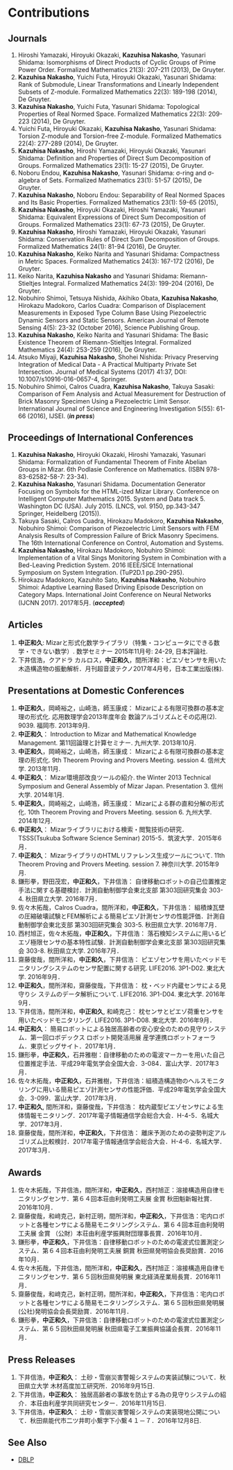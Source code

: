 Contributions
====================

Journals
--------------------
1. Hiroshi Yamazaki, Hiroyuki Okazaki, **Kazuhisa Nakasho**, Yasunari Shidama: Isomorphisms of Direct Products of Cyclic Groups of Prime Power Order. Formalized Mathematics 21(3): 207-211 (2013), De Gruyter.
2. **Kazuhisa Nakasho**, Yuichi Futa, Hiroyuki Okazaki, Yasunari Shidama: Rank of Submodule, Linear Transformations and Linearly Independent Subsets of Z-module. Formalized Mathematics 22(3): 189-198 (2014), De Gruyter.
3. **Kazuhisa Nakasho**, Yuichi Futa, Yasunari Shidama: Topological Properties of Real Normed Space. Formalized Mathematics 22(3): 209-223 (2014), De Gruyter.
4. Yuichi Futa, Hiroyuki Okazaki, **Kazuhisa Nakasho**, Yasunari Shidama: Torsion Z-module and Torsion-free Z-module. Formalized Mathematics 22(4): 277-289 (2014), De Gruyter.
5. **Kazuhisa Nakasho**, Hiroshi Yamazaki, Hiroyuki Okazaki, Yasunari Shidama: Definition and Properties of Direct Sum Decomposition of Groups. Formalized Mathematics 23(1): 15-27 (2015), De Gruyter.
6. Noboru Endou, **Kazuhisa Nakasho**, Yasunari Shidama: σ-ring and σ-algebra of Sets. Formalized Mathematics 23(1): 51-57 (2015), De Gruyter.
7. **Kazuhisa Nakasho**, Noboru Endou: Separability of Real Normed Spaces and Its Basic Properties. Formalized Mathematics 23(1): 59-65 (2015),
8. **Kazuhisa Nakasho**, Hiroyuki Okazaki, Hiroshi Yamazaki, Yasunari Shidama: Equivalent Expressions of Direct Sum Decomposition of Groups. Formalized Mathematics 23(1): 67-73 (2015), De Gruyter.
9. **Kazuhisa Nakasho**, Hiroshi Yamazaki, Hiroyuki Okazaki, Yasunari Shidama: Conservation Rules of Direct Sum Decomposition of Groups. Formalized Mathematics 24(1): 81-94 (2016), De Gruyter.
10. **Kazuhisa Nakasho**, Keiko Narita and Yasunari Shidama: Compactness in Metric Spaces. Formalized Mathematics 24(3): 167-172 (2016), De Gruyter.
11. Keiko Narita, **Kazuhisa Nakasho** and Yasunari Shidama: Riemann-Stieltjes Integral. Formalized Mathematics 24(3): 199-204 (2016), De Gruyter.
12. Nobuhiro Shimoi, Tetsuya Nishida, Akihiko Obata, **Kazuhisa Nakasho**, Hirokazu Madokoro, Carlos Cuadra: Comparison of Displacement Measurements in Exposed Type Column Base Using Piezoelectric Dynamic Sensors and Static Sensors. American Journal of Remote Sensing 4(5): 23-32 (October 2016), Science Publishing Group. 
13. **Kazuhisa Nakasho**, Keiko Narita and Yasunari Shidama: The Basic Existence Theorem of Riemann-Stieltjes Integral. Formalized Mathematics 24(4): 253-259 (2016), De Gruyter.
14. Atsuko Miyaji, **Kazuhisa Nakasho**, Shohei Nishida: Privacy Preserving Integration of Medical Data - A Practical Multiparty Private Set Intersection. Journal of Medical Systems (2017) 41:37, DOI: 10.1007/s10916-016-0657-4, Springer.
15. Nobuhiro Shimoi, Calros Cuadra, **Kazuhisa Nakasho**, Takuya Sasaki: Comparison of Fem Analysis and Actual Measurement for Destruction of Brick Masonry Specimen Using a Piezoelectric Limit Sensor. International Journal of Science and Engineering Investigation 5(55): 61-66 (2016), IJSEI. (***in press***)

Proceedings of International Conferences
--------------------
1. **Kazuhisa Nakasho**, Hiroyuki Okazaki, Hiroshi Yamazaki, Yasunari Shidama: Formalization of Fundamental Theorem of Finite Abelian Groups in Mizar.  6th Podlasie Conference on Mathematics. (ISBN 978-83-62582-58-7: 23-34).
2. **Kazuhisa Nakasho**, Yasunari Shidama. Documentation Generator Focusing on Symbols for the HTML-ized Mizar Library. Conference on Intelligent Computer Mathematics 2015. System and Data track 5. Washington DC (USA). July 2015. (LNCS, vol. 9150, pp.343-347 Springer, Heidelberg (2015)).
3. Takuya Sasaki, Calros Cuadra, Hirokazu Madokoro, **Kazuhisa Nakasho**, Nobuhiro Shimoi: Comparison of Piezoelectric Limit Sensors with FEM Analysis Results of Compression Failure of Brick Masonry Specimens. The 16th International Conference on Control, Automation and Systems.
4. **Kazuhisa Nakasho**, Hirokazu Madokoro, Nobuhiro Shimoi: Implementation of a Vital Sings Monitoring System in Combination with a Bed-Leaving Prediction System. 2016 IEEE/SICE International Symposium on System Integration. (TuP2D.1 pp.290-295).
5. Hirokazu Madokoro, Kazuhito Sato, **Kazuhisa Nakasho**, Nobuhiro Shimoi: Adaptive Learning Based Driving Episode Description on Category Maps. International Joint Conference on Neural Networks (IJCNN 2017). 2017年5月. (***accepted***)

Articles
--------------------
1. **中正和久**: Mizarと形式化数学ライブラリ（特集・コンピュータにできる数学・できない数学）. 数学セミナー 2015年11月号: 24-29, 日本評論社.
2. 下井信浩，クアドラ カルロス，**中正和久**，間所洋和：ピエゾセンサを用いた木造構造物の振動解析．月刊超音波テクノ2017年4月号，日本工業出版(株).

Presentations at Domestic Conferences
--------------------
1. **中正和久**，岡崎裕之，山崎浩，師玉康成： Mizarによる有限可換群の基本定理の形式化. 応用数理学会2013年度年会 数論アルゴリズムとその応用(2). 9039. 福岡市. 2013年9月.
2. **中正和久**： Introduction to Mizar and Mathematical Knowledge Management. 第11回論理と計算セミナー. 九州大学. 2013年10月.
3. **中正和久**，岡崎裕之，山崎浩，師玉康成： Mizarによる有限可換群の基本定理の形式化. 9th Theorem Proving and Provers Meeting. session 4. 信州大学. 2013年11月.
4. **中正和久**： Mizar環境部改良ツールの紹介. the Winter 2013 Technical Symposium and General Assembly of Mizar Japan. Presentation 3. 信州大学. 2014年1月.
5. **中正和久**，岡崎裕之，山崎浩，師玉康成： Mizarによる群の直和分解の形式化. 10th Theorem Proving and Provers Meeting. session 6. 九州大学. 2014年12月.
6. **中正和久**： Mizarライブラリにおける検索・閲覧技術の研究．TSSS(Tsukuba Software Science Seminar) 2015-5．筑波大学．2015年6月．
7. **中正和久**： MizarライブラリのHTMLリファレンス生成ツールについて. 11th Theorem Proving and Provers Meeting. session 7. 神奈川大学. 2015年9月.
8. 鎌形拳，野田茂宏，**中正和久**，下井信浩： 自律移動ロボットの自己位置推定手法に関する基礎検討．計測自動制御学会東北支部 第303回研究集会 303-4. 秋田県立大学. 2016年7月．
9. 佐々木拓哉，Calros Cuadra，間所洋和，**中正和久**，下井信浩： 組積煉瓦壁の圧縮破壊試験とFEM解析による簡易ピエゾ計測センサの性能評価．計測自動制御学会東北支部 第303回研究集会 303-5. 秋田県立大学. 2016年7月．
10. 西村旭正，佐々木拓哉，**中正和久**，下井信浩： 落石検知システムに用いるピエゾ極限センサの基本特性試験．計測自動制御学会東北支部 第303回研究集会 303-8. 秋田県立大学. 2016年7月．
11. 齋藤俊哉，間所洋和，**中正和久**，下井信浩： ピエゾセンサを用いたベッドモニタリングシステムのセンサ配置に関する研究. LIFE2016. 3P1-D02. 東北大学. 2016年9月．
12. **中正和久**，間所洋和，齋藤俊哉，下井信浩： 枕・ベッド内蔵センサによる見守りシ ステムのデータ解析について. LIFE2016. 3P1-D04. 東北大学. 2016年9月． 
13. 下井信浩，間所洋和，**中正和久**, 和崎克己： 枕センサとピエゾ荷重センサを用いたベッドモニタリング. LIFE2016. 3P1-D08. 東北大学. 2016年9月． 
14. **中正和久**： 簡易ロボットによる独居高齢者の安心安全のための見守りシステム．第一回ロボデックス ロボット開発活用展 産学連携ロボットフォーラム．東京ビッグサイト．2017年1月．
15. 鎌形拳，**中正和久**，石井雅樹：自律移動のための電波マーカーを用いた自己位置推定手法．平成29年電気学会全国大会．3-084．富山大学．2017年3月．
16. 佐々木拓哉，**中正和久**，石井雅樹，下井信浩：組積造構造物のヘルスモニタリングに用いる簡易ピエゾ計測センサの性能評価．平成29年電気学会全国大会．3-099．富山大学．2017年3月．
17. **中正和久**, 間所洋和，齋藤俊哉，下井信浩： 枕内蔵型ピエゾセンサによる生体情報モニタリング．2017年電子情報通信学会総合大会．H-4-5．名城大学．2017年3月．
18. 齋藤俊哉，間所洋和，**中正和久**，下井信浩： 離床予測のための姿勢判定アルゴリズム比較検討．2017年電子情報通信学会総合大会．H-4-6．名城大学．2017年3月．

Awards
--------------------
1. 佐々木拓哉，下井信浩，間所洋和，**中正和久**，西村旭正：溶接構造用自律モニタリングセンサ．第６４回本荘由利発明工夫展 金賞 秋田魁新報社賞．2016年10月．
2. 齋藤俊哉，和﨑克己，新村正明，間所洋和，**中正和久**，下井信浩：宅内ロボットと各種センサによる簡易モニタリングシステム．第６４回本荘由利発明工夫展 金賞 （公財）本荘由利産学振興財団理事長賞．2016年10月．
3. 鎌形拳，**中正和久**，下井信浩：自律移動ロボットのための電波式位置測定システム．第６４回本荘由利発明工夫展 銅賞 秋田県発明協会長奨励賞．2016年10月．
4. 佐々木拓哉，下井信浩，間所洋和，**中正和久**，西村旭正：溶接構造用自律モニタリングセンサ．第６５回秋田県発明展 東北経済産業局長賞．2016年11月．
5. 齋藤俊哉，和﨑克己，新村正明，間所洋和，**中正和久**，下井信浩：宅内ロボットと各種センサによる簡易モニタリングシステム．第６５回秋田県発明展 (公社)発明協会会長奨励賞．2016年11月．
6. 鎌形拳，**中正和久**，下井信浩：自律移動ロボットのための電波式位置測定システム．第６５回秋田県発明展 秋田県電子工業振興協議会長賞．2016年11月．

Press Releases
--------------------
1. 下井信浩，**中正和久**： 土砂・雪崩災害警報システムの実装試験について．秋田県立大学 木材高度加工研究所．2016年9月15日. 
2. 下井信浩，**中正和久**： 独居高齢者の事故を防止する為の見守りシステムの紹介．本荘由利産学共同研究センター．2016年11月15日. 
3. 下井信浩，**中正和久**： 土砂・雪崩災害警報システムの実装現地公開について．秋田県能代市二ツ井町小繋字下小繋４１－７．2016年12月8日. 


See Also
--------------------
- [DBLP](http://dblp.uni-trier.de/pers/hd/n/Nakasho:Kazuhisa)

